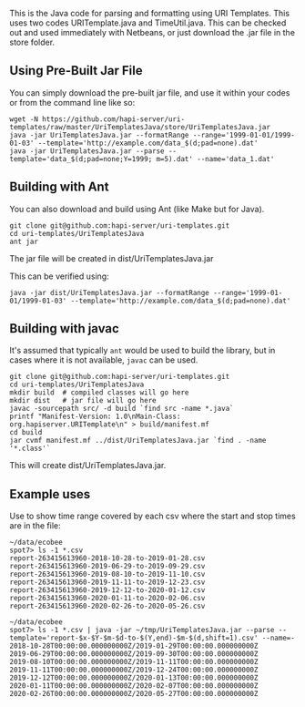 This is the Java code for parsing and formatting using URI Templates.  This uses two codes URITemplate.java and TimeUtil.java. This can be checked out and used immediately with Netbeans, or just download the .jar file in the store folder. 

## Using Pre-Built Jar File
You can simply download the pre-built jar file, and use it within your codes or from the command line like so:
~~~~~
wget -N https://github.com/hapi-server/uri-templates/raw/master/UriTemplatesJava/store/UriTemplatesJava.jar
java -jar UriTemplatesJava.jar --formatRange --range='1999-01-01/1999-01-03' --template='http://example.com/data_$(d;pad=none).dat'
java -jar UriTemplatesJava.jar --parse --template='data_$(d;pad=none;Y=1999; m=5).dat' --name='data_1.dat'
~~~~~

## Building with Ant

You can also download and build using Ant (like Make but for Java).  

~~~~~
git clone git@github.com:hapi-server/uri-templates.git
cd uri-templates/UriTemplatesJava
ant jar
~~~~~
The jar file will be created in dist/UriTemplatesJava.jar

This can be verified using:

~~~~~
java -jar dist/UriTemplatesJava.jar --formatRange --range='1999-01-01/1999-01-03' --template='http://example.com/data_$(d;pad=none).dat'
~~~~~

## Building with javac

It's assumed that typically `ant` would be used to build the library, but in cases where it is not available, `javac` can be used.
~~~~~
git clone git@github.com:hapi-server/uri-templates.git
cd uri-templates/UriTemplatesJava
mkdir build  # compiled classes will go here
mkdir dist   # jar file will go here
javac -sourcepath src/ -d build `find src -name *.java`
printf "Manifest-Version: 1.0\nMain-Class: org.hapiserver.URITemplate\n" > build/manifest.mf
cd build
jar cvmf manifest.mf ../dist/UriTemplatesJava.jar `find . -name '*.class'`
~~~~~
This will create dist/UriTemplatesJava.jar.

## Example uses
Use to show time range covered by each csv where the start and stop times are in the file:
~~~~~
~/data/ecobee
spot7> ls -1 *.csv
report-263415613960-2018-10-28-to-2019-01-28.csv
report-263415613960-2019-06-29-to-2019-09-29.csv
report-263415613960-2019-08-10-to-2019-11-10.csv
report-263415613960-2019-11-11-to-2019-12-23.csv
report-263415613960-2019-12-12-to-2020-01-12.csv
report-263415613960-2020-01-11-to-2020-02-06.csv
report-263415613960-2020-02-26-to-2020-05-26.csv

~/data/ecobee
spot7> ls -1 *.csv | java -jar ~/tmp/UriTemplatesJava.jar --parse --template='report-$x-$Y-$m-$d-to-$(Y,end)-$m-$(d,shift=1).csv' --name=-
2018-10-28T00:00:00.000000000Z/2019-01-29T00:00:00.000000000Z
2019-06-29T00:00:00.000000000Z/2019-09-30T00:00:00.000000000Z
2019-08-10T00:00:00.000000000Z/2019-11-11T00:00:00.000000000Z
2019-11-11T00:00:00.000000000Z/2019-12-24T00:00:00.000000000Z
2019-12-12T00:00:00.000000000Z/2020-01-13T00:00:00.000000000Z
2020-01-11T00:00:00.000000000Z/2020-02-07T00:00:00.000000000Z
2020-02-26T00:00:00.000000000Z/2020-05-27T00:00:00.000000000Z

~~~~~
